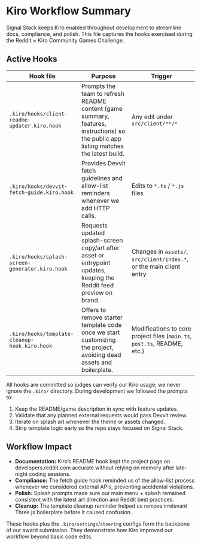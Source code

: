 # Kiro Workflow Summary

Signal Stack keeps Kiro enabled throughout development to streamline docs, compliance, and polish. This file captures the hooks exercised during the Reddit × Kiro Community Games Challenge.

## Active Hooks

| Hook file | Purpose | Trigger |
|-----------|---------|---------|
| `.kiro/hooks/client-readme-updater.kiro.hook` | Prompts the team to refresh README content (game summary, features, instructions) so the public app listing matches the latest build. | Any edit under `src/client/**/*` |
| `.kiro/hooks/devvit-fetch-guide.kiro.hook` | Provides Devvit fetch guidelines and allow-list reminders whenever we add HTTP calls. | Edits to `*.ts` / `*.js` files |
| `.kiro/hooks/splash-screen-generator.kiro.hook` | Requests updated splash-screen copy/art after asset or entrypoint updates, keeping the Reddit feed preview on brand. | Changes in `assets/`, `src/client/index.*`, or the main client entry |
| `.kiro/hooks/template-cleanup-hook.kiro.hook` | Offers to remove starter template code once we start customizing the project, avoiding dead assets and boilerplate. | Modifications to core project files (`main.ts`, `post.ts`, README, etc.) |

All hooks are committed so judges can verify our Kiro usage; we never ignore the `.kiro/` directory. During development we followed the prompts to:

1. Keep the README/game description in sync with feature updates.
2. Validate that any planned external requests would pass Devvit review.
3. Iterate on splash art whenever the theme or assets changed.
4. Strip template logic early so the repo stays focused on Signal Stack.

## Workflow Impact

- **Documentation:** Kiro’s README hook kept the project page on developers.reddit.com accurate without relying on memory after late-night coding sessions.
- **Compliance:** The fetch guide hook reminded us of the allow-list process whenever we considered external APIs, preventing accidental violations.
- **Polish:** Splash prompts made sure our main menu + splash remained consistent with the latest art direction and Reddit best practices.
- **Cleanup:** The template cleanup reminder helped us remove irrelevant Three.js boilerplate before it caused confusion.

These hooks plus the `.kiro/settings`/`steering` configs form the backbone of our award submission. They demonstrate how Kiro improved our workflow beyond basic code edits.
